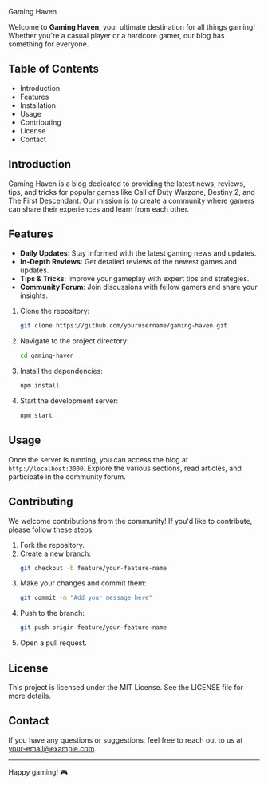 Gaming Haven

Welcome to **Gaming Haven**, your ultimate destination for all things gaming! Whether you're a casual player or a hardcore gamer, our blog has something for everyone.

## Table of Contents
- Introduction
- Features
- Installation
- Usage
- Contributing
- License
- Contact

## Introduction
Gaming Haven is a blog dedicated to providing the latest news, reviews, tips, and tricks for popular games like Call of Duty Warzone, Destiny 2, and The First Descendant. Our mission is to create a community where gamers can share their experiences and learn from each other.

## Features
- **Daily Updates**: Stay informed with the latest gaming news and updates.
- **In-Depth Reviews**: Get detailed reviews of the newest games and updates.
- **Tips & Tricks**: Improve your gameplay with expert tips and strategies.
- **Community Forum**: Join discussions with fellow gamers and share your insights.
1. Clone the repository:
    ```bash
    git clone https://github.com/yourusername/gaming-haven.git
    ```
2. Navigate to the project directory:
    ```bash
    cd gaming-haven
    ```
3. Install the dependencies:
    ```bash
    npm install
    ```
4. Start the development server:
    ```bash
    npm start
    ```

## Usage
Once the server is running, you can access the blog at `http://localhost:3000`. Explore the various sections, read articles, and participate in the community forum.

## Contributing
We welcome contributions from the community! If you'd like to contribute, please follow these steps:

1. Fork the repository.
2. Create a new branch:
    ```bash
    git checkout -b feature/your-feature-name
    ```
3. Make your changes and commit them:
    ```bash
    git commit -m "Add your message here"
    ```
4. Push to the branch:
    ```bash
    git push origin feature/your-feature-name
    ```
5. Open a pull request.

## License
This project is licensed under the MIT License. See the LICENSE file for more details.

## Contact
If you have any questions or suggestions, feel free to reach out to us at your-email@example.com.

---

Happy gaming! 🎮
